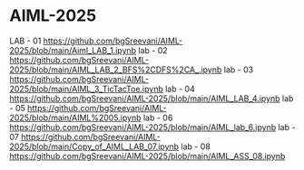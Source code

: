 # AIML-2025

LAB - 01     https://github.com/bgSreevani/AIML-2025/blob/main/Aiml_LAB_1.ipynb
lab - 02     https://github.com/bgSreevani/AIML-2025/blob/main/AIML_LAB_2_BFS%2CDFS%2CA_.ipynb
lab - 03     https://github.com/bgSreevani/AIML-2025/blob/main/AIML_3_TicTacToe.ipynb
lab - 04     https://github.com/bgSreevani/AIML-2025/blob/main/AIML_LAB_4.ipynb
lab - 05     https://github.com/bgSreevani/AIML-2025/blob/main/AIML%2005.ipynb
lab - 06     https://github.com/bgSreevani/AIML-2025/blob/main/AIML_lab_6.ipynb
lab - 07     https://github.com/bgSreevani/AIML-2025/blob/main/Copy_of_AIML_LAB_07.ipynb
lab - 08     https://github.com/bgSreevani/AIML-2025/blob/main/AIML_ASS_08.ipynb
